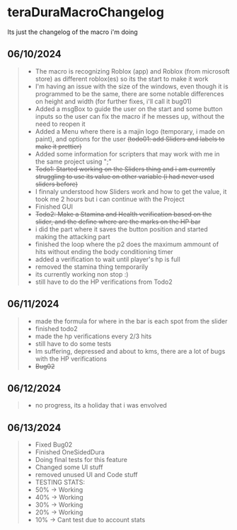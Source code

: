 # teraDuraMacroChangelog
Its just the changelog of the macro i'm doing
## 06/10/2024
> * The macro is recognizing Roblox (app) and Roblox (from microsoft store) as different roblox(es) so its the start to make it work
> * I'm having an issue with the size of the windows, even though it is programmed to be the same, there are some notable differences on height and width (for further fixes, i'll call it bug01)
> * Added a msgBox to guide the user on the start and some button inputs so the user can fix the macro if he messes up, without the need to reopen it
> * Added a Menu where there is a majin logo (temporary, i made on paint), and options for the user ~~(todo01: add Sliders and labels to make it prettier)~~
> * Added some information for scripters that may work with me in the same project using ";"
> * ~~Todo1: Started working on the Sliders thing and i am currently struggling to use its value on other variable (i had never used sliders before)~~
> * I finnaly understood how Sliders work and how to get the value, it took me 2 hours but i can continue with the Project
> * Finished GUI
> * ~~Todo2: Make a Stamina and Health verification based on the slider, and the define where are the marks on the HP bar~~
> * i did the part where it saves the button position and started making the attacking part
> * finished the loop where the p2 does the maximum ammount of hits without ending the body conditioning timer
> * added a verification to wait until player's hp is full
> * removed the stamina thing temporarily
> * its currently working non stop :)
> * still have to do the HP verifications from Todo2
## 06/11/2024
> * made the formula for where in the bar is each spot from the slider
> * finished todo2
> * made the hp verifications every 2/3 hits
> * still have to do some tests
> * Im suffering, depressed and about to kms, there are a lot of bugs with the HP verifications
> * ~~Bug02~~
## 06/12/2024
> * no progress, its a holiday that i was envolved
## 06/13/2024
> * Fixed Bug02
> * Finished OneSidedDura
> * Doing final tests for this feature
> * Changed some UI stuff
> * removed unused UI and Code stuff
> * TESTING STATS:
> * 50% -> Working
> * 40% -> Working
> * 30% -> Working
> * 20% -> Working
> * 10% -> Cant test due to account stats
